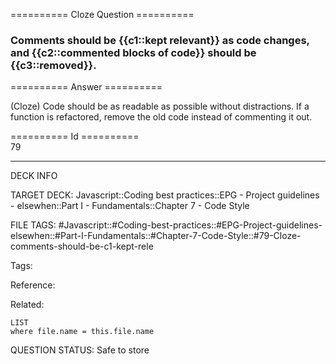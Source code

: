 ========== Cloze Question ==========

###  Comments should be {{c1::kept relevant}} as code changes, and {{c2::commented blocks of code}} should be {{c3::removed}}.  

========== Answer ==========  

(Cloze) Code should be as readable as possible without distractions. If a function is refactored, remove the old code instead of commenting it out.

========== Id ==========  
79

---

DECK INFO

TARGET DECK: Javascript::Coding best practices::EPG - Project guidelines - elsewhen::Part I - Fundamentals::Chapter 7 - Code Style

FILE TAGS: #Javascript::#Coding-best-practices::#EPG-Project-guidelines-elsewhen::#Part-I-Fundamentals::#Chapter-7-Code-Style::#79-Cloze-comments-should-be-c1-kept-rele

Tags:

Reference:

Related:

```dataview
LIST
where file.name = this.file.name
```

QUESTION STATUS: Safe to store
